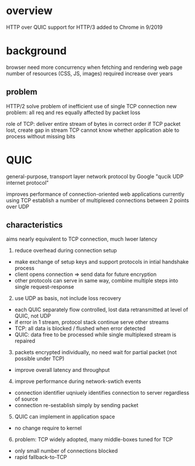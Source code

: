 # overview
HTTP over QUIC
support for HTTP/3 added to Chrome in 9/2019

# background
browser need more concurrency when fetching and rendering web page
number of resources (CSS, JS, images) required increase over years

## problem
HTTP/2 solve problem of inefficient use of single TCP connection
new problem: all req and res equally affected by packet loss

role of TCP: deliver entire stream of bytes in correct order
if TCP packet lost, create gap in stream
TCP cannot know whether application able to process without missing bits


# QUIC 
general-purpose, transport layer network protocol by Google
"qucik UDP internet protocol"

improves performance of connection-oriented web applications currently using TCP
establish a number of multiplexed connections between 2 points over UDP

## characteristics
aims nearly equivalent to TCP connection, much lwoer latency
1. reduce overhead during connection setup
  - make exchange of setup keys and support protocols in intial handshake process
  - client opens connection => send data for future encryption
  - other protocols can serve in same way, combine multiple steps into single request-response
2. use UDP as basis, not include loss recovery
  - each QUIC separately flow controlled, lost data retransmitted at level of QUIC, not UDP
  - if error in 1 stream, protocol stack continue serve other streams
  - TCP: all data is blocked / flushed when error detected 
  - QUIC: data free to be processed while single multiplexed stream is repaired
3. packets encrypted individually, no need wait for partial packet (not possible under TCP)
  - improve overall latency and throughput
4. improve performance during network-swtich events
  - connection identifier uqniuely identifies connection to server regardless of source
  - connection re-sestablish simply by sending packet
5. QUIC can implement in application space
  - no change require to kernel
6. problem: TCP widely adopted, many middle-boxes tuned for TCP
  - only small number of connections blocked
  - rapid fallback-to-TCP

















